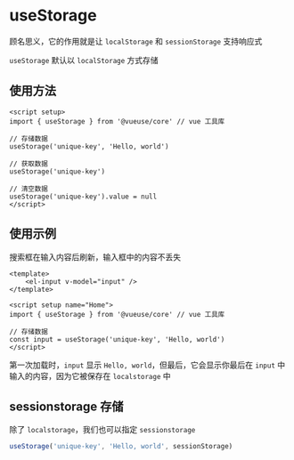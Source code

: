 # useStorage
顾名思义，它的作用就是让 `localStorage` 和 `sessionStorage` 支持响应式

`useStorage` 默认以 `localStorage` 方式存储

## 使用方法
``` vue
<script setup>
import { useStorage } from '@vueuse/core' // vue 工具库

// 存储数据
useStorage('unique-key', 'Hello, world')

// 获取数据
useStorage('unique-key')

// 清空数据
useStorage('unique-key').value = null
</script>
```

## 使用示例
搜索框在输入内容后刷新，输入框中的内容不丢失

``` vue
<template>
    <el-input v-model="input" />
</template>

<script setup name="Home">
import { useStorage } from '@vueuse/core' // vue 工具库

// 存储数据
const input = useStorage('unique-key', 'Hello, world')
</script>
```

第一次加载时，`input` 显示 `Hello, world`，但最后，它会显示你最后在 `input` 中输入的内容，因为它被保存在 `localstorage` 中

## sessionstorage 存储
除了 `localstorage`，我们也可以指定 `sessionstorage`

``` js
useStorage('unique-key', 'Hello, world', sessionStorage)
```